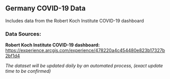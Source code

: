## Germany COVID-19 Data

Includes data from the Robert Koch Institute COVID-19 dashboard 


### Data Sources:

**Robert Koch Institute COVID-19 dashboard:** https://experience.arcgis.com/experience/478220a4c454480e823b17327b2bf1d4


_The dataset will be updated daily by an automated process, (exact update time to be confirmed)_
